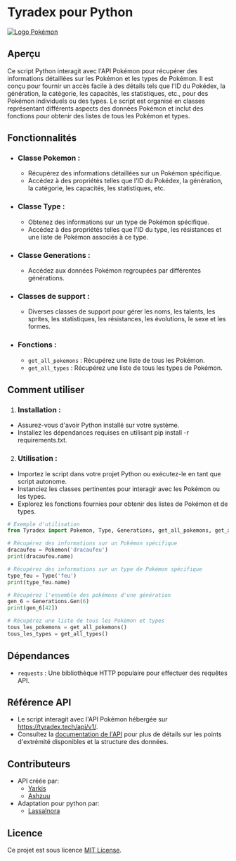 # Tyradex pour Python
[![Logo Pokémon](https://tyradex.tech/assets/logo.png)](https://tyradex.tech/)

## Aperçu
Ce script Python interagit avec l'API Pokémon pour récupérer des informations détaillées sur les Pokémon et les types de Pokémon. Il est conçu pour fournir un accès facile à des détails tels que l'ID du Pokédex, la génération, la catégorie, les capacités, les statistiques, etc., pour des Pokémon individuels ou des types. Le script est organisé en classes représentant différents aspects des données Pokémon et inclut des fonctions pour obtenir des listes de tous les Pokémon et types.

## Fonctionnalités
- ### Classe Pokemon :

  - Récupérez des informations détaillées sur un Pokémon spécifique.
  - Accédez à des propriétés telles que l'ID du Pokédex, la génération, la catégorie, les capacités, les statistiques, etc.

- ### Classe Type :

  - Obtenez des informations sur un type de Pokémon spécifique.
  - Accédez à des propriétés telles que l'ID du type, les résistances et une liste de Pokémon associés à ce type.

- ### Classe Generations :

  - Accédez aux données Pokémon regroupées par différentes générations.

- ### Classes de support :

  - Diverses classes de support pour gérer les noms, les talents, les sprites, les statistiques, les résistances, les évolutions, le sexe et les formes.

- ### Fonctions :

  - `get_all_pokemons` : Récupérez une liste de tous les Pokémon.
  - `get_all_types` : Récupérez une liste de tous les types de Pokémon.

## Comment utiliser
1) ### Installation :

  - Assurez-vous d'avoir Python installé sur votre système.
  - Installez les dépendances requises en utilisant pip install -r requirements.txt.

2) ### Utilisation :

  - Importez le script dans votre projet Python ou exécutez-le en tant que script autonome.
  - Instanciez les classes pertinentes pour interagir avec les Pokémon ou les types.
  - Explorez les fonctions fournies pour obtenir des listes de Pokémon et de types.

```python
# Exemple d'utilisation
from Tyradex import Pokemon, Type, Generations, get_all_pokemons, get_all_types

# Récupérez des informations sur un Pokémon spécifique
dracaufeu = Pokemon('dracaufeu')
print(dracaufeu.name)

# Récupérez des informations sur un type de Pokémon spécifique
type_feu = Type('feu')
print(type_feu.name)

# Récupérez l'ensemble des pokémons d'une génération
gen_6 = Generations.Gen(6)
print(gen_6[42])

# Récupérez une liste de tous les Pokémon et types
tous_les_pokemons = get_all_pokemons()
tous_les_types = get_all_types()
```
## Dépendances
- `requests` : Une bibliothèque HTTP populaire pour effectuer des requêtes API.

## Référence API
- Le script interagit avec l'API Pokémon hébergée sur https://tyradex.tech/api/v1/.
- Consultez la [documentation de l'API](https://tyradex.tech/docs) pour plus de détails sur les points d'extrémité disponibles et la structure des données.

## Contributeurs
- API créée par:
  - [Yarkis](https://github.com/Yarkis01)
  - [Ashzuu](https://github.com/Ashzuu)
- Adaptation pour python par:
  - [LassaInora](https://github.com/LassaInora)

## Licence
Ce projet est sous licence [MIT License](https://github.com/Yarkis01/PokeAPI/blob/main/LICENSE).